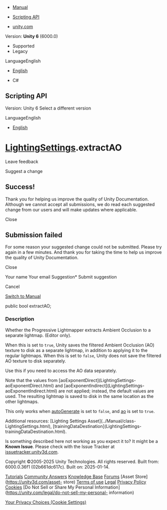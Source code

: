 [ ]()

  * [Manual](../Manual/index.html)
  * [Scripting API](../ScriptReference/index.html)

  * [unity.com](https://unity.com/)

Version: **Unity 6** (6000.0)

  * Supported
  * Legacy

LanguageEnglish

  * [English]()

  * C#

[ ](https://docs.unity3d.com)

## Scripting API

Version: Unity 6 Select a different version

LanguageEnglish

  * [English]()

#  [LightingSettings](LightingSettings.html).extractAO

Leave feedback

Suggest a change

## Success!

Thank you for helping us improve the quality of Unity Documentation. Although
we cannot accept all submissions, we do read each suggested change from our
users and will make updates where applicable.

Close

## Submission failed

For some reason your suggested change could not be submitted. Please <a>try
again</a> in a few minutes. And thank you for taking the time to help us
improve the quality of Unity Documentation.

Close

Your name Your email Suggestion* Submit suggestion

Cancel

[Switch to Manual](../Manual/class-LightingSettings.html "Go to
LightingSettings Component in the Manual")

public bool extractAO;

### Description

Whether the Progressive Lightmapper extracts Ambient Occlusion to a separate
lightmap. (Editor only).

When this is set to `true`, Unity saves the filtered Ambient Occlusion (AO)
texture to disk as a separate lightmap, in addition to applying it to the
regular lightmaps. When this is set to `false`, Unity does not save the
filtered AO texture to disk separately.  
  
Use this if you need to access the AO data separately.  
  
Note that the values from [aoExponentDirect](LightingSettings-
aoExponentDirect.html) and [aoExponentIndirect](LightingSettings-
aoExponentIndirect.html) are not applied; instead, the default values are
used. The resulting lightmap is saved to disk in the same location as the
other lightmaps.  
  
This only works when [autoGenerate](LightingSettings-autoGenerate.html) is set
to `false`, and [ao](LightingSettings-ao.html) is set to `true`.  
  
Additional resources: [Lighting Settings Asset](../Manual/class-
LightingSettings.html), [trainingDataDestination](LightingSettings-
trainingDataDestination.html).

Is something described here not working as you expect it to? It might be a
**Known Issue**. Please check with the Issue Tracker at
[issuetracker.unity3d.com](https://issuetracker.unity3d.com).

Copyright ©2005-2025 Unity Technologies. All rights reserved. Built from:
6000.0.36f1 (02b661dc617c). Built on: 2025-01-14.

[Tutorials](https://unity3d.com/learn) [Community
Answers](https://answers.unity3d.com) [Knowledge
Base](https://support.unity3d.com/hc/en-us)
[Forums](https://forum.unity3d.com) [Asset Store](https://unity3d.com/asset-
store) [Terms of use](https://docs.unity3d.com/Manual/TermsOfUse.html)
[Legal](https://unity.com/legal) [Privacy
Policy](https://unity.com/legal/privacy-policy)
[Cookies](https://unity.com/legal/cookie-policy) [Do Not Sell or Share My
Personal Information](https://unity.com/legal/do-not-sell-my-personal-
information)

[Your Privacy Choices (Cookie Settings)](javascript:void\(0\);)

